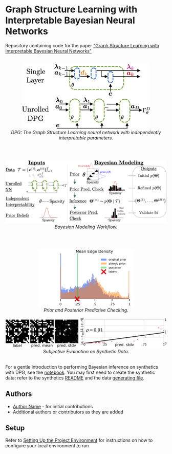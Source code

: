 # Graph Structure Learning with Interpretable Bayesian Neural Networks

Repository containing code for the paper ["Graph Structure Learning with Interpretable Bayesian Neural Networks"](http://link-to-your-paper.com)


<br>

<div align="center">
  <img src="figures/layer_and_unrolling.png" alt="The GSL neural network diagram", width="400">
  <br>
  <em>DPG: The Graph Structure Learning neural network with independently interpretable parameters.</em>
</div>

<br><br>

<div align="center">
  <img src="figures/bayes_dpg_workflow.png" alt="Bayesian workflow diagram", width="700">
  <br>
  <em>Bayesian Modeling Workflow.</em>
</div>

<br><br>

<div align="center">
  <img src="figures/predictive_check_histogram.png" alt="Predictive checking diagram", width="300">
  <br>
  <em>Prior and Posterior Predictive Checking.</em>
</div>

<br>

<div align="center">
  <img src="figures/synthetic_label_predMean_predStdv.png" alt="Predictive checking diagram">
  <br>
  <em>Subjective Evaluation on Synthetic Data.</em>
</div>

<br>


For a gentle introduction to performing Bayesian inference on synthetics with DPG, see the [notebook](notebooks/simple_dpg_example.ipynb). You may first need to create the synthetic data; refer to the synthetics [README](data/synthetic/README.md) and the data [generating file](src/synthetic_data_generator.py).

## Authors

- [Author Name](mailto:myemail@gmail.com) - for initial contributions
- Additional authors or contributors as they are added

## Setup

Refer to [Setting Up the Project Environment](docs/setup.md) for instructions on how to configure your local environment to run
